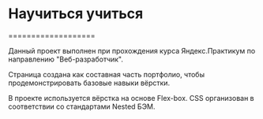 # Научиться учиться
===================

Данный проект выполнен при прохождения курса Яндекс.Практикум по направлению "Веб-разработчик".

Страница создана как составная часть портфолио, чтобы продемонстрировать базовые навыки вёрстки.

В проекте используется вёрстка на основе Flex-box. CSS организован в соответствии со стандартами Nested БЭМ.
